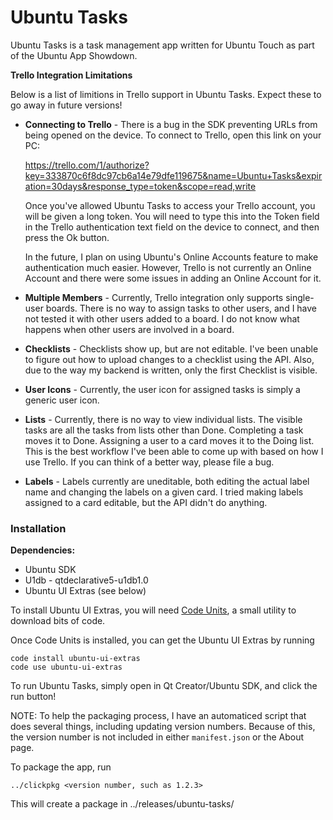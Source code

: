 Ubuntu Tasks
============

Ubuntu Tasks is a task management app written for Ubuntu Touch as part of the Ubuntu App Showdown.

**Trello Integration Limitations**

Below is a list of limitions in Trello support in Ubuntu Tasks. Expect these to go away in future versions!

 * **Connecting to Trello** - There is a bug in the SDK preventing URLs from being opened on the device. To connect to Trello, open this link on your PC:
 
    <https://trello.com/1/authorize?key=333870c6f8dc97cb6a14e79dfe119675&name=Ubuntu+Tasks&expiration=30days&response_type=token&scope=read,write>
    
    Once you've allowed Ubuntu Tasks to access your Trello account, you will be given a long token. You will need to type this into the Token field in the Trello authentication text field on the device to connect, and then press the Ok button.
 
    In the future, I plan on using Ubuntu's Online Accounts feature to make authentication much easier. However, Trello is not currently an Online Account and there were some issues in adding an Online Account for it.

 * **Multiple Members** - Currently, Trello integration only supports single-user boards. There is no way to assign tasks to other users, and I have not tested it with other users added to a board. I do not know what happens when other users are involved in a board.
 
 * **Checklists** - Checklists show up, but are not editable. I've been unable to figure out how to upload changes to a checklist using the API. Also, due to the way my backend is written, only the first Checklist is visible.
 
 * **User Icons** - Currently, the user icon for assigned tasks is simply a generic user icon.
 
 * **Lists** - Currently, there is no way to view individual lists. The visible tasks are all the tasks from lists other than Done. Completing a task moves it to Done. Assigning a user to a card moves it to the Doing list. This is the best workflow I've been able to come up with based on how I use Trello. If you can think of a better way, please file a bug.
 
 * **Labels** - Labels currently are uneditable, both editing the actual label name and changing the labels on a given card. I tried making labels assigned to a card editable, but the API didn't do anything.

### Installation ###

**Dependencies:**

 * Ubuntu SDK
 * U1db - qtdeclarative5-u1db1.0
 * Ubuntu UI Extras (see below)

To install Ubuntu UI Extras, you will need [Code Units](https://github.com/iBeliever/code-units), a small utility to download bits of code.

Once Code Units is installed, you can get the Ubuntu UI Extras by running

    code install ubuntu-ui-extras
    code use ubuntu-ui-extras

To run Ubuntu Tasks, simply open in Qt Creator/Ubuntu SDK, and click the run button!

NOTE: To help the packaging process, I have an automaticed script that does several things, including updating version numbers. Because of this, the version number is not included in either `manifest.json` or the About page.

To package the app, run

    ../clickpkg <version number, such as 1.2.3>

This will create a package in ../releases/ubuntu-tasks/
